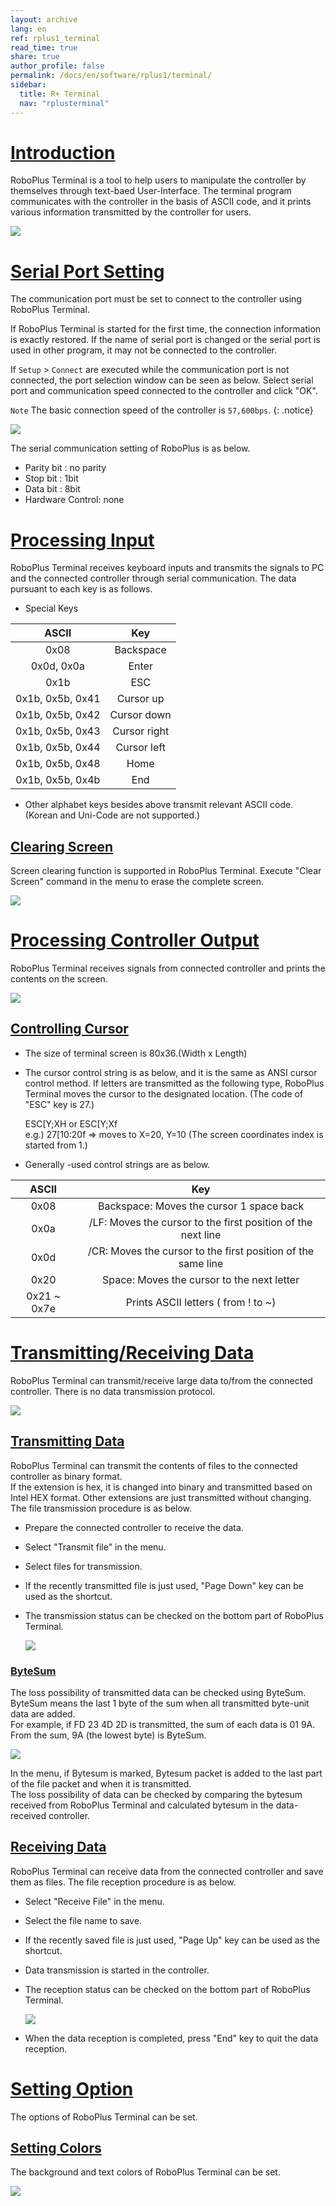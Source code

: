 ```yaml
---
layout: archive
lang: en
ref: rplus1_terminal
read_time: true
share: true
author_profile: false
permalink: /docs/en/software/rplus1/terminal/
sidebar:
  title: R+ Terminal
  nav: "rplusterminal"
---
```


# [Introduction](#introduction)

RoboPlus Terminal is a tool to help users to manipulate the controller by themselves through text-baed User-Interface. The terminal program communicates with the controller in the basis of ASCII code, and it prints various information transmitted by the controller for users.

![](/assets/images/sw/rplus1/terminal/roboplus_terminal_001.png)

# [Serial Port Setting](#serial-port-setting)

The communication port must be set to connect to the controller using RoboPlus Terminal.
 
If RoboPlus Terminal is started for the first time, the connection information is exactly restored.  If the name of serial port is changed or the serial port is used in other program, it may not be connected to the controller.
 
If `Setup` > `Connect` are executed while the communication port is not connected, the port selection window  can be seen as below.  Select serial port and communication speed connected to the controller and click "OK". 

`Note` The basic connection speed of the controller is `57,600bps`.
{: .notice}
 
![](/assets/images/sw/rplus1/terminal/roboplus_terminal_002.png)
 
The serial communication setting of RoboPlus is as below.
- Parity bit : no parity
- Stop bit : 1bit
- Data bit : 8bit
- Hardware Control: none

# [Processing Input](#processing-input)

RoboPlus Terminal receives keyboard inputs and transmits the signals to PC and the connected controller through serial communication. The data pursuant to each key is as follows.

- Special Keys

|ASCII|Key|
|:---:|:---:|
|0x08|Backspace|
|0x0d, 0x0a|Enter|
|0x1b|ESC|
|0x1b, 0x5b, 0x41|Cursor up|
|0x1b, 0x5b, 0x42|Cursor down|
|0x1b, 0x5b, 0x43|Cursor right|
|0x1b, 0x5b, 0x44|Cursor left|
|0x1b, 0x5b, 0x48|Home|
|0x1b, 0x5b, 0x4b|End|

- Other alphabet keys besides above transmit relevant ASCII code. (Korean and Uni-Code are not supported.)
 
## [Clearing Screen](#clearing-screen)

Screen clearing function is supported in RoboPlus Terminal.  Execute "Clear Screen" command in the menu to erase the complete screen.

![](/assets/images/sw/rplus1/terminal/roboplus_terminal_003.png)

# [Processing Controller Output](#processing-controller-output)

RoboPlus Terminal receives signals from connected controller and prints the contents on the screen.
 
![](/assets/images/sw/rplus1/terminal/roboplus_terminal_004.png)
 
## [Controlling Cursor](#controlling-cursor)

- The size of terminal screen is 80x36.(Width x Length)
- The cursor control string is as below, and it is the same as ANSI cursor control method.  If letters are transmitted as the following type, RoboPlus Terminal moves the cursor to the designated location. (The code of "ESC" key is 27.)

  ESC[Y;XH or ESC[Y;Xf  
  e.g.) 27[10:20f => moves to X=20, Y=10 (The screen coordinates index is started from 1.)

- Generally -used control strings are as below.

|ASCII|Key|
|:---:|:---:|
|0x08|Backspace: Moves the cursor 1 space back|
|0x0a|/LF: Moves the cursor to the first position of the next line|
|0x0d|/CR: Moves the cursor to the first position of the same line|
|0x20|Space: Moves the cursor to the next letter|
|0x21 ~ 0x7e|Prints ASCII letters ( from ! to  ~)|

# [Transmitting/Receiving Data](#transmittingreceiving-data)

RoboPlus Terminal can transmit/receive large data to/from the connected controller.  There is no data transmission protocol.

![](/assets/images/sw/rplus1/terminal/roboplus_terminal_005.png)

## [Transmitting Data](#transmitting-data)

RoboPlus Terminal can transmit the contents of files to the connected controller as binary format.  
If the extension is hex, it is changed into binary and transmitted based on Intel HEX format.  Other extensions are just transmitted without changing.  
The file transmission procedure is as below.
- Prepare the connected controller to receive the data.
- Select "Transmit file" in the menu.
- Select files for transmission.
- If the recently transmitted file is just used, "Page Down" key can be used as the shortcut.
- The transmission status can be checked on the bottom part of RoboPlus Terminal.

  ![](/assets/images/sw/rplus1/terminal/roboplus_terminal_006.png)
 
### [ByteSum](#bytesum)

The loss possibility of transmitted data can be checked using ByteSum.  
ByteSum means the last 1 byte of the sum when all transmitted byte-unit data are added.  
For example, if FD 23 4D 2D is transmitted, the sum of each data is 01 9A.  From the sum, 9A (the lowest byte) is ByteSum.
 
![](/assets/images/sw/rplus1/terminal/roboplus_terminal_007.png)
 
In the menu, if Bytesum is marked, Bytesum packet is added to the last part of the file packet and when it is transmitted.  
The loss possibility of data can be checked by comparing the bytesum received from RoboPlus Terminal and calculated bytesum in the data-received controller.
 
## [Receiving Data](#데이터-수신)

RoboPlus Terminal can receive data from the connected controller and save them as files. The file reception procedure is as below.
- Select "Receive File" in the menu.
- Select the file name to save.
- If the recently saved file is just used, "Page Up" key can be used as the shortcut.
- Data transmission is started in the controller.
- The reception status can be checked on the bottom part of RoboPlus Terminal.

  ![](/assets/images/sw/rplus1/terminal/roboplus_terminal_008.png)

- When the data reception is completed, press "End" key to quit the data reception.

# [Setting Option](#setting-option)

The options of RoboPlus Terminal can be set.
 
## [Setting Colors](#색상-설정하기)

The background and text colors of RoboPlus Terminal can be set.

![](/assets/images/sw/rplus1/terminal/roboplus_terminal_009.png)
